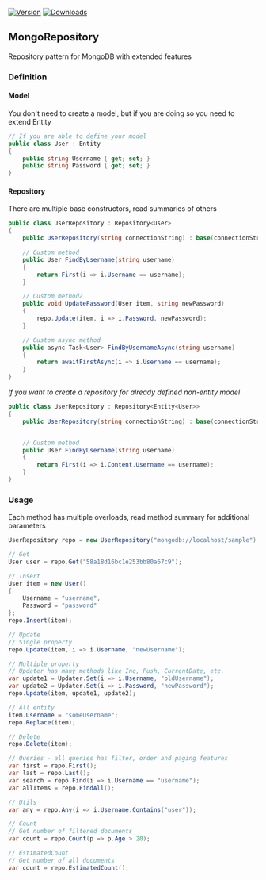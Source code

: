 [![Version](https://img.shields.io/nuget/v/Repository.Mongo.svg?style=flat-square)](https://www.nuget.org/packages/Repository.Mongo)
[![Downloads](https://img.shields.io/nuget/dt/Repository.Mongo.svg?style=flat-square)](https://www.nuget.org/packages/Repository.Mongo)

## MongoRepository

Repository pattern for MongoDB with extended features

### Definition

#### Model

You don't need to create a model, but if you are doing so you need to extend Entity

```csharp
// If you are able to define your model
public class User : Entity 
{
    public string Username { get; set; }
    public string Password { get; set; }
}
```

#### Repository

There are multiple base constructors, read summaries of others

```csharp
public class UserRepository : Repository<User> 
{
    public UserRepository(string connectionString) : base(connectionString) { }

    // Custom method
    public User FindByUsername(string username) 
    {
        return First(i => i.Username == username);
    }

    // Custom method2
    public void UpdatePassword(User item, string newPassword) 
    {
        repo.Update(item, i => i.Password, newPassword);
    }

    // Custom async method
    public async Task<User> FindByUsernameAsync(string username) 
    {
        return awaitFirstAsync(i => i.Username == username);
    }
}
```

*If you want to create a repository for already defined non-entity model*

```csharp
public class UserRepository : Repository<Entity<User>> 
{
    public UserRepository(string connectionString) : base(connectionString) { }


    // Custom method
    public User FindByUsername(string username) 
    {
        return First(i => i.Content.Username == username);
    }
}
```

### Usage

Each method has multiple overloads, read method summary for additional parameters

```csharp
UserRepository repo = new UserRepository("mongodb://localhost/sample")

// Get
User user = repo.Get("58a18d16bc1e253bb80a67c9");

// Insert
User item = new User() 
{
    Username = "username",
    Password = "password"
};
repo.Insert(item);

// Update
// Single property
repo.Update(item, i => i.Username, "newUsername");

// Multiple property
// Updater has many methods like Inc, Push, CurrentDate, etc.
var update1 = Updater.Set(i => i.Username, "oldUsername");
var update2 = Updater.Set(i => i.Password, "newPassword");
repo.Update(item, update1, update2);

// All entity
item.Username = "someUsername";
repo.Replace(item);

// Delete
repo.Delete(item);

// Queries - all queries has filter, order and paging features
var first = repo.First();
var last = repo.Last();
var search = repo.Find(i => i.Username == "username");
var allItems = repo.FindAll();

// Utils
var any = repo.Any(i => i.Username.Contains("user"));

// Count
// Get number of filtered documents
var count = repo.Count(p => p.Age > 20);

// EstimatedCount
// Get number of all documents
var count = repo.EstimatedCount();
```
